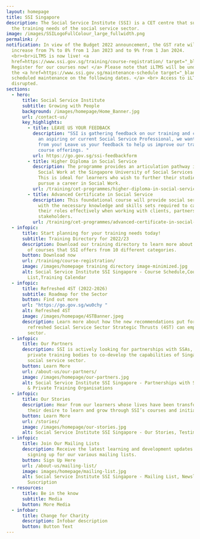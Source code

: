 ```yaml
---
layout: homepage
title: SSI Singapore
description: The Social Service Institute (SSI) is a CET centre that supports
  the training needs of the social service sector.
image: /images/SSILogoFullColour_large_fullwidth.png
permalink: /
notification: In view of the Budget 2022 announcement, the GST rate will
  increase from 7% to 8% from 1 Jan 2023 and to 9% from 1 Jan 2024.
  <br><br>iLTMS is now live! <a
  href=https://www.ssi.gov.sg/training/course-registration/ target="_blank">
  Register for our courses now! </a> Please note that iLTMS will be undergoing
  the <a href=https://www.ssi.gov.sg/maintenance-schedule target="_blank">
  scheduled maintenance on the following dates. </a> <br> Access to iLTMS may be
  disrupted.
sections:
  - hero:
      title: Social Service Institute
      subtitle: Growing with People
      background: /images/homepage/Home_Banner.jpg
      url: /contact-us/
      key_highlights:
        - title: LEAVE US YOUR FEEDBACK
          description: "SSI is gathering feedback on our training and courses. If you are
            an aspiring or current Social Service Professional, we want to hear
            from you! Leave us your feedback to help us improve our training and
            course offerings. "
          url: https://go.gov.sg/ssi-feedbackform
        - title: Higher Diploma in Social Service
          description: The programme provides an articulation pathway into Bachelor in
            Social Work at the Singapore University of Social Services (SUSS).
            This is ideal for learners who wish to further their studies and
            pursue a career in Social Work.
          url: /training/cet-programmes/higher-diploma-in-social-service/
        - title: Advanced Certificate in Social Service
          description: This foundational course will provide social service professionals
            with the necessary knowledge and skills sets required to carry out
            their roles effectively when working with clients, partners and
            stakeholders.
          url: /training/cet-programmes/advanced-certificate-in-social-service/
  - infopic:
      title: Start planning for your training needs today!
      subtitle: Training Directory for 2022/23
      description: Download our training directory to learn more about the broad range
        of courses that SSI offers from 10 different categories.
      button: Download now
      url: /training/course-registration/
      image: /images/homepage training directory image-minimized.jpg
      alt: Social Service Institute SSI Singapore - Course Schedule,Course
        List,Training Calendar
  - infopic:
      title: Refreshed 4ST (2022-2026)
      subtitle: Roadmap for the Sector
      button: Find out more
      url: "https://go.gov.sg/wu0chy "
      alt: Refreshed 4ST
      image: /images/homepage/4STBanner.jpeg
      description: Learn more about how the new recommendations put forth by the
        refreshed Social Service Sector Strategic Thrusts (4ST) can empower our
        sector.
  - infopic:
      title: Our Partners
      description: SSI is actively looking for partnerships with SSAs, NPOs, IHLs and
        private training bodies to co-develop the capabilities of Singapore’s
        social service sector.
      button: Learn More
      url: /about-us/our-partners/
      image: /images/homepage/our-partners.jpg
      alt: Social Service Institute SSI Singapore - Partnerships with SSAs, NPOs, IHLs
        & Private Training Organisations
  - infopic:
      title: Our Stories
      description: Hear from our learners whose lives have been transformed through
        their desire to learn and grow through SSI’s courses and initiatives.
      button: Learn More
      url: /stories/
      image: /images/homepage/our-stories.jpg
      alt: Social Service Institute SSI Singapore - Our Stories, Testimonials
  - infopic:
      title: Join Our Mailing Lists
      description: Receive the latest learning and development updates from SSI by
        signing up for our various mailing lists.
      button: Sign Up Here
      url: /about-us/mailing-list/
      image: images/homepage/mailing-list.jpg
      alt: Social Service Institute SSI Singapore - Mailing List, Newsletter
        Suscription
  - resources:
      title: Be in the know
      subtitle: Media
      button: More Media
  - infobar:
      title: Change for Charity
      description: Infobar description
      button: Button Text
---
```

